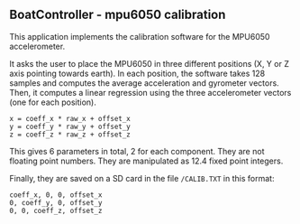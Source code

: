 ## BoatController - mpu6050 calibration

This application implements the calibration software for the MPU6050 accelerometer.

It asks the user to place the MPU6050 in three different positions (X, Y or Z axis pointing towards earth).
In each position, the software takes 128 samples and computes the average acceleration and gyrometer vectors.
Then, it computes a linear regression using the three accelerometer vectors (one for each position).

```
x = coeff_x * raw_x + offset_x
y = coeff_y * raw_y + offset_y
z = coeff_z * raw_z + offset_z
```

This gives 6 parameters in total, 2 for each component. They are not floating point numbers. They are manipulated as 12.4 fixed point integers.

Finally, they are saved on a SD card in the file ```/CALIB.TXT``` in this format:

```
coeff_x, 0, 0, offset_x
0, coeff_y, 0, offset_y
0, 0, coeff_z, offset_z
```
